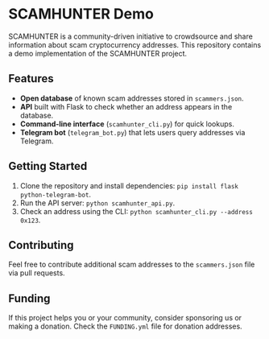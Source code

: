 # SCAMHUNTER Demo

SCAMHUNTER is a community-driven initiative to crowdsource and share information about scam cryptocurrency addresses. This repository contains a demo implementation of the SCAMHUNTER project.

## Features

* **Open database** of known scam addresses stored in `scammers.json`.
* **API** built with Flask to check whether an address appears in the database.
* **Command-line interface** (`scamhunter_cli.py`) for quick lookups.
* **Telegram bot** (`telegram_bot.py`) that lets users query addresses via Telegram.

## Getting Started

1. Clone the repository and install dependencies: `pip install flask python-telegram-bot`.
2. Run the API server: `python scamhunter_api.py`.
3. Check an address using the CLI: `python scamhunter_cli.py --address 0x123`.

## Contributing

Feel free to contribute additional scam addresses to the `scammers.json` file via pull requests.

## Funding

If this project helps you or your community, consider sponsoring us or making a donation. Check the `FUNDING.yml` file for donation addresses.
